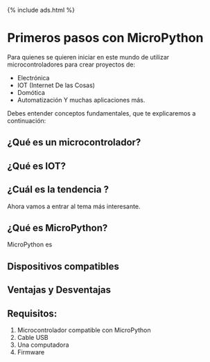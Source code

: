 {% include ads.html %}

# Primeros pasos con MicroPython
Para quienes se quieren iniciar en este mundo de utilizar microcontroladores para crear proyectos de:
- Electrónica
- IOT (Internet De las Cosas)
- Domótica
- Automatización
Y muchas aplicaciones más.

Debes entender conceptos fundamentales, que te explicaremos a continuación:
## ¿Qué es un microcontrolador?

## ¿Qué es IOT?

## ¿Cuál es la tendencia ?

Ahora vamos a entrar al tema más interesante.
## ¿Qué es MicroPython?
MicroPython es 
## Dispositivos compatibles

## Ventajas y Desventajas
## Requisitos:
1. Microcontrolador compatible con MicroPython
2. Cable USB 
3. Una computadora
4. Firmware



